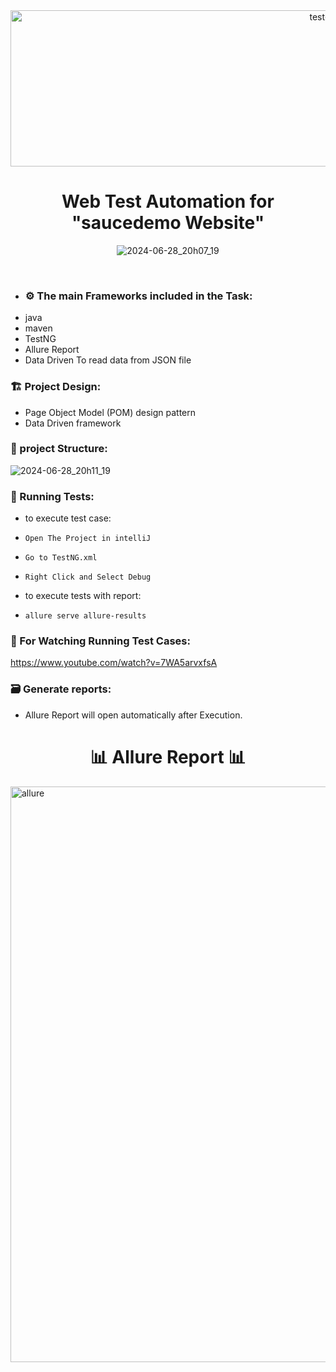 <div align="center">
 <img  src="https://user-images.githubusercontent.com/68038931/147390936-c6228337-9787-4aab-b5d6-826bc8e4e4a3.gif" alt="test-light" width="1000" height="250" />
 </div>

 <div align="center">
      <h1>   Web Test Automation for "saucedemo Website"   </h1>
 
![2024-06-28_20h07_19](https://github.com/youssefm2000/TrelloApi_PostmanProject/assets/74185165/86781902-b888-4f93-862a-eab2953d84e7)

</div>
<br>
<div align="center">
</div>

- ### ⚙️ The main Frameworks included in the Task:
 * java 
 * maven 
 * TestNG
 * Allure Report
 * Data Driven To read data from JSON file

 ### 🏗️ Project Design:
 * Page Object Model (POM) design pattern
 * Data Driven framework

### 🏬 project Structure:
![2024-06-28_20h11_19](https://github.com/youssefm2000/TrelloApi_PostmanProject/assets/74185165/00585165-ddfc-4f45-9833-977183e39eb2)


### 🚀 Running Tests:
 * to execute test case:
 * `Open The Project in intelliJ `
 * `Go to TestNG.xml `
 * `Right Click and Select Debug `
   
 * to execute tests with report:
 * ` allure serve allure-results `
### 🚀 For Watching Running Test Cases:
   https://www.youtube.com/watch?v=7WA5arvxfsA
### 🗃 Generate reports:
 * Allure Report will open automatically after Execution.
<div align="center">
      <h1>  📊 Allure Report 📊 </h1>
  </div>
  <img width="921" alt="allure" src="https://github.com/youssefm2000/TrelloApi_PostmanProject/assets/74185165/a03a8819-d60f-4fe8-8dd2-2553494a686f">

  
   

  
